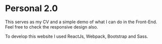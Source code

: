 # Personal 2.0

This serves as my CV and a simple demo of what I can do in the Front-End. Feel free to check the responsive design also.

To develop this website I used ReactJs, Webpack, Bootstrap and Sass.
